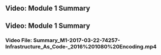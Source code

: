 ## Video: Module 1 Summary
## Video: Module 1 Summary
### Video File: Summary_M1-2017-03-22-74257-Infrastructure_As_Code-_2016%201080%20Encoding.mp4
